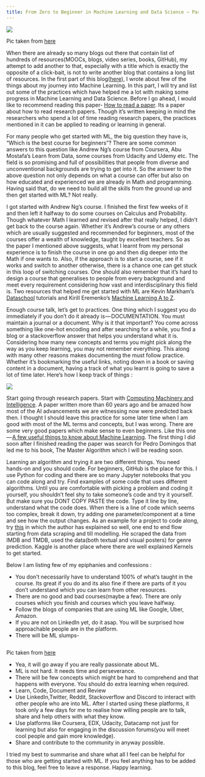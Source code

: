 ```yaml
---
title: From Zero to Beginner in Machine Learning and Data Science — Part 2
---
```

![](https://cdn-images-1.medium.com/max/1500/1*ZkZS46p7Lbw-PDBtPMfEEw.jpeg)
<p class="caption">Pic taken from <a href='https://www.cloudirec.com/blog/learn-machine-learning-in-15-minutes/'>here</a></p>
 
 When there are already so many blogs out there that contain list of hundreds of resources(MOOCs, blogs, video series, books, GitHub), my attempt to add another to that, especially with a title which is exactly the opposite of a click-bait, is not to write another blog that contains a long list of resources. <!--break-->In the first part of this blog([here](https://theimgclist.github.io/MachineLearning1/)), I wrote about few of the things about my journey into Machine Learning. In this part, I will try and list out some of the practices which have helped me a lot with making some progress in Machine Learning and Data Science. Before I go ahead, I would like to recommend reading this paper- [How to read a paper](https://www.google.co.in/url?sa=t&rct=j&q=&esrc=s&source=web&cd=1&cad=rja&uact=8&ved=0ahUKEwid28HF0a_YAhUG5o8KHRLQCdAQFggoMAA&url=http%3A%2F%2Fccr.sigcomm.org%2Fonline%2Ffiles%2Fp83-keshavA.pdf&usg=AOvVaw3XAM4Y6Gz7gnWK-S2t_prz). Its a paper about how to read research papers. Though it’s written keeping in mind the researchers who spend a lot of time reading research papers, the practices mentioned in it can be applied to reading or learning in general.
 
 
 For many people who get started with ML, the big question they have is, “Which is the best course for beginners”? There are some common answers to this question like Andrew Ng’s course from Coursera, Abu Mostafa’s Learn from Data, some courses from Udacity and Udemy etc. The field is so promising and full of possibilities that people from diverse and unconventional backgrounds are trying to get into it. So the answer to the above question not only depends on what a course can offer but also on how educated and experienced we are already in Math and programming. Having said that, do we need to build all the skills from the ground up and then get started with ML? Not really.
 
 
 I got started with Andrew Ng’s course. I finished the first few weeks of it and then left it halfway to do some courses on Calculus and Probability. Though whatever Math I learned and revised after that really helped, I didn’t get back to the course again. Whether it’s Andrew’s course or any others which are usually suggested and recommended for beginners, most of the courses offer a wealth of knowledge, taught by excellent teachers. So as the paper I mentioned above suggests, what I learnt from my personal experience is to finish the course in one go and then dig deeper into the Math if one wants to. Also, if the approach is to start a course, see if it works and switch to another otherwise, there is a chance one can get stuck in this loop of switching courses. One should also remember that it’s hard to design a course that generalises to people from every background and meet every requirement considering how vast and interdisciplinary this field is. Two resources that helped me get started with ML are Kevin Markham’s [Dataschool](http://www.dataschool.io/) tutorials and Kirill Eremenko’s [Machine Learning A to Z](https://www.udemy.com/machinelearning/).
 
 
 Enough course talk, let’s get to practices. One thing which I suggest you do immediately if you don’t do it already is — DOCUMENTATION. You must maintain a journal or a document. Why is it that important? You come across something like one-hot encoding and after searching for a while, you find a blog or a stackoverflow answer that helps you understand what it is. Considering how many new concepts and terms you might pick along the way as you keep learning, you may not remember everything. This along with many other reasons makes documenting the must follow practice. Whether it’s bookmarking the useful links, noting down in a book or saving content in a document, having a track of what you learnt is going to save a lot of time later. Here’s how I keep track of things :
 
 
 ![](https://cdn-images-1.medium.com/max/600/1*1XN3raFSuq_aD36MJqsRkA.jpeg)
 
 
 Start going through research papers. Start with [Computing Machinery and Intelligence](https://www.google.co.in/url?sa=t&rct=j&q=&esrc=s&source=web&cd=1&cad=rja&uact=8&ved=0ahUKEwiTpKOahsbYAhWBRo8KHRZABSIQFggtMAA&url=https%3A%2F%2Fwww.csee.umbc.edu%2Fcourses%2F471%2Fpapers%2Fturing.pdf&usg=AOvVaw0Bm_LDFb7eLjzmCNrEgA2s). A paper written more than 60 years ago and be amazed how most of the AI advancements we are witnessing now were predicted back then. I thought I should leave this practice for some later time when I am good with most of the ML terms and concepts, but I was wrong. There are some very good papers which make sense to even beginners. Like this one — [A few useful things to know about Machine Learning](https://www.google.co.in/url?sa=t&rct=j&q=&esrc=s&source=web&cd=3&cad=rja&uact=8&ved=0ahUKEwitrYL6h8bYAhXJN48KHTrnBz4QFggzMAI&url=https%3A%2F%2Fhomes.cs.washington.edu%2F~pedrod%2Fpapers%2Fcacm12.pdf&usg=AOvVaw3WpJHCReT1Fs18c7CNtiCy). The first thing I did soon after I finished reading the paper was search for Pedro Domingos that led me to his book, The Master Algorithm which I will be reading soon.
 
 
 Learning an algorithm and trying it are two different things. You need hands-on and you should code. For beginners, GitHub is the place for this. I use Python for coding and there are so many Jupyter notebooks that you can code along and try. Find examples of some code that uses different algorithms. Until you are comfortable with picking a problem and coding it yourself, you shouldn’t feel shy to take someone’s code and try it yourself. But make sure you DONT COPY PASTE the code. Type it line by line, understand what the code does. When there is a line of code which seems too complex, break it down, try adding one parameter/component at a time and see how the output changes. As an example for a project to code along, try [this](https://spandan-madan.github.io/DeepLearningProject/) in which the author has explained so well, one end to end flow starting from data scraping and till modelling. He scraped the data from IMDB and TMDB, used the data(both textual and visual posters) for genre prediction. Kaggle is another place where there are well explained Kernels to get started.
 
 
 Below I am listing few of my epiphanies and confessions :

* You don’t necessarily have to understand 100% of what’s taught in the course. Its great if you do and its also fine if there are parts of it you don’t understand which you can learn from other resources.
* There are no good and bad courses(maybe a few). There are only courses which you finish and courses which you leave halfway.
* Follow the blogs of companies that are using ML like Google, Uber, Amazon.
* If you are not on LinkedIn yet, do it asap. You will be surprised how approachable people are in the platform.
* There will be ML slumps-

<p align="center"><img src="https://cdn-images-1.medium.com/max/600/1*SlgzQcnAXQXH2yZTrTAddQ.jpeg" alt="" /></p>
<p class="caption">Pic taken from <a href="https://fictionophile.wordpress.com/2017/10/14/i-love-to-read-but-im-in-a-slump/">here</a></p>


* Yea, it will go away if you are really passionate about ML.
* ML is not hard. It needs time and perseverance.
* There will be few concepts which might be hard to comprehend and that happens with everyone. You should do extra learning when required.
* Learn, Code, Document and Review
* Use LinkedIn,Twitter, Reddit, Stackoverflow and Discord to interact with other people who are into ML. After I started using these platforms, it took only a few days for me to realise how willing people are to talk, share and help others with what they know.
* Use platforms like Coursera, EDX, Udacity, Datacamp not just for learning but also for engaging in the discussion forums(you will meet cool people and gain more knowledge).
* Share and contribute to the community in anyway possible.  

I tried my best to summarise and share what all I feel can be helpful for those who are getting started with ML. If you feel anything has to be added to this blog, feel free to leave a response. Happy learning.